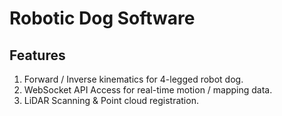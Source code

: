 # Robotic Dog Software

## Features

1. Forward / Inverse kinematics for 4-legged robot dog.
1. WebSocket API Access for real-time motion / mapping data.
1. LiDAR Scanning & Point cloud registration.

